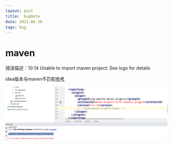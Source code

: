 ```yaml
---
layout: post 
title:  bugNote
date: 2021-06-30
tags: bug
---
```




# maven

错误描述：10:14	Unable to import maven project: See logs for details

idea版本与maven不匹配[参考](https://blog.csdn.net/djrm11/article/details/104623176)

![image-20210630102705434](../blogimg\bug\image-20210630102705434.png)